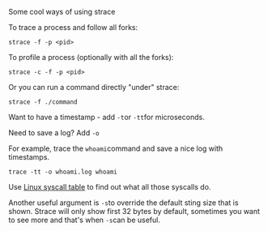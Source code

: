 Some cool ways of using strace

To trace a process and follow all forks:

```
strace -f -p <pid>
```
To profile a process (optionally with all the forks):
```
strace -c -f -p <pid>
```
Or you can run a command directly "under" strace:
```
strace -f ./command
```

Want to have a timestamp - add `-t`or `-tt`for microseconds.

Need to save a log? Add `-o`

For example, trace the `whoami`command and save a nice log with timestamps.

```
trace -tt -o whoami.log whoami
```

Use [Linux syscall table](https://filippo.io/linux-syscall-table/) to find out what all those syscalls do.


Another useful argument is `-s`to override the default sting size that is shown.
Strace will only show first 32 bytes by default, sometimes you want to see more
and that's when `-s`can be useful.
    
